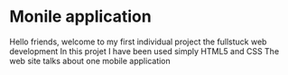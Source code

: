 # Monile application
Hello friends, welcome to my first individual project the fullstuck web development
In this projet I have been used simply HTML5 and CSS
The web site talks about one mobile application
